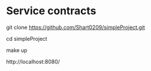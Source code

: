 # Service contracts

git clone https://github.com/Shart0209/simpleProject.git

cd simpleProject

make up

http://localhost:8080/
